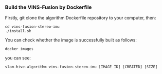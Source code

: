 ### Build the VINS-Fusion by Dockerfile
Firstly, git clone the algorithm Dockerfile repository to your computer, then:
```
cd vins-fusion-stereo-imu
./install.sh
```
You can check whether the image is successfully built as follows:
```
docker images
```
you can see:
```
slam-hive-algorithm vins-fusion-stereo-imu [IMAGE ID] [CREATED] [SIZE]
```
